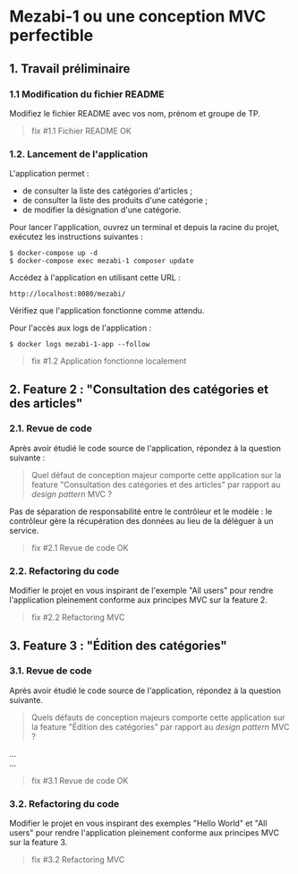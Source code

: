 # Mezabi-1 ou une conception MVC perfectible

## 1. Travail préliminaire

### 1.1 Modification du fichier README

Modifiez le fichier README avec vos nom, prénom et groupe de TP.

> fix #1.1 Fichier README OK

### 1.2. Lancement de l'application

L'application permet :

- de consulter la liste des catégories d'articles ;
- de consulter la liste des produits d'une catégorie ;
- de modifier la désignation d'une catégorie.

Pour lancer l'application, ouvrez un terminal et depuis la racine du projet, exécutez les instructions suivantes :

```
$ docker-compose up -d 
$ docker-compose exec mezabi-1 composer update
```

Accédez à l'application en utilisant cette URL :

`http://localhost:8080/mezabi/`

Vérifiez que l'application fonctionne comme attendu.

Pour l'accès aux logs de l'application :

```
$ docker logs mezabi-1-app --follow
```


> fix #1.2 Application fonctionne localement

## 2. Feature 2 : "Consultation des catégories et des articles"

### 2.1. Revue de code

Après avoir étudié le code source de l'application, répondez à la question suivante :

> Quel défaut de conception majeur comporte cette application sur la feature "Consultation des catégories et des articles"
> par rapport au _design pattern_ MVC ?

Pas de séparation de responsabilité entre le contrôleur et le modèle : le contrôleur gère la récupération des données au lieu de la déléguer à un service.

> fix #2.1 Revue de code OK

### 2.2. Refactoring du code

Modifier le projet en vous inspirant de l'exemple "All users" pour rendre l'application pleinement conforme aux principes
MVC sur la feature 2.

> fix #2.2 Refactoring MVC


## 3. Feature 3 : "Édition des catégories"

### 3.1. Revue de code

Après avoir étudié le code source de l'application, répondez à la question suivante.

> Quels défauts de conception majeurs comporte cette application sur la feature "Édition des catégories" par rapport au _design pattern_ MVC ?

...  
...

> fix #3.1 Revue de code OK

### 3.2. Refactoring du code

Modifier le projet en vous inspirant des exemples "Hello World" et "All users" pour rendre l'application pleinement conforme aux principes
MVC sur la feature 3.

> fix #3.2 Refactoring MVC